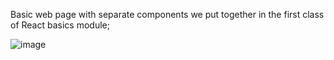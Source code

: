 Basic web page with separate components we put together in the first class of React basics module;

![image](https://github.com/user-attachments/assets/86f20eac-bc87-45fd-b151-db2852da6644)
